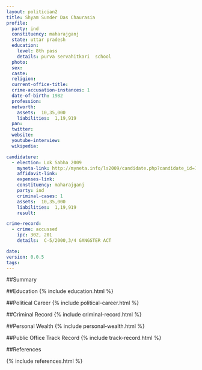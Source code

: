 ```yaml
---
layout: politician2
title: Shyam Sunder Das Chaurasia
profile: 
  party: ind
  constituency: maharajganj
  state: uttar pradesh
  education: 
    level: 8th pass
    details: purva servahitkari  school
  photo: 
  sex: 
  caste: 
  religion: 
  current-office-title: 
  crime-accusation-instances: 1
  date-of-birth: 1982
  profession: 
  networth: 
    assets:  10,35,000
    liabilities:  1,19,919
  pan: 
  twitter: 
  website: 
  youtube-interview: 
  wikipedia: 

candidature: 
  - election: Lok Sabha 2009
    myneta-link: http://myneta.info/ls2009/candidate.php?candidate_id=1000
    affidavit-link: 
    expenses-link: 
    constituency: maharajganj 
    party: ind
    criminal-cases: 1
    assets:  10,35,000
    liabilities:  1,19,919
    result:  

crime-record: 
  - crime: accussed
    ipc: 302, 201
    details:  C-5/2000,3/4 GANGSTER ACT  

date: 
version: 0.0.5
tags: 
---
```

##Summary


##Education
{% include education.html %}


##Political Career
{% include political-career.html %}


##Criminal Record
{% include criminal-record.html %}


##Personal Wealth
{% include personal-wealth.html %}


##Public Office Track Record
{% include track-record.html %}


##References


{% include references.html %}